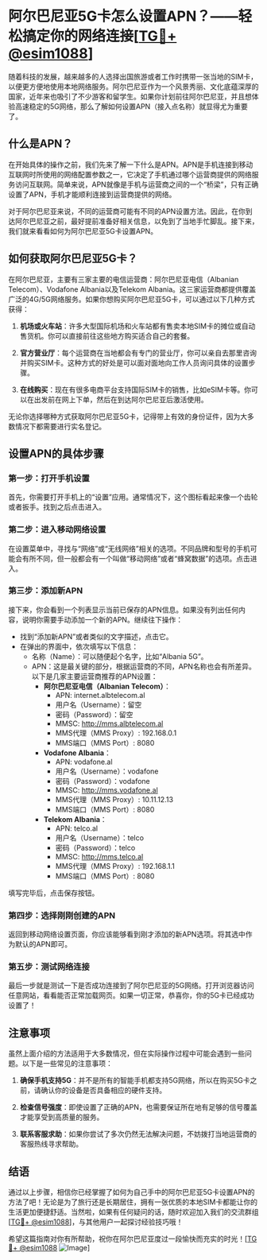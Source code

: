 # 阿尔巴尼亚5G卡怎么设置APN？——轻松搞定你的网络连接[[TG💪+ @esim1088](https://t.me/s/esim1088)]

随着科技的发展，越来越多的人选择出国旅游或者工作时携带一张当地的SIM卡，以便更方便地使用本地网络服务。阿尔巴尼亚作为一个风景秀丽、文化底蕴深厚的国家，近年来也吸引了不少游客和留学生。如果你计划前往阿尔巴尼亚，并且想体验高速稳定的5G网络，那么了解如何设置APN（接入点名称）就显得尤为重要了。

## 什么是APN？

在开始具体的操作之前，我们先来了解一下什么是APN。APN是手机连接到移动互联网时所使用的网络配置参数之一，它决定了手机通过哪个运营商提供的网络服务访问互联网。简单来说，APN就像是手机与运营商之间的一个“桥梁”，只有正确设置了APN，手机才能顺利连接到运营商提供的网络。

对于阿尔巴尼亚来说，不同的运营商可能有不同的APN设置方法。因此，在你到达阿尔巴尼亚之前，最好提前准备好相关信息，以免到了当地手忙脚乱。接下来，我们就来看看如何为阿尔巴尼亚5G卡设置APN。

## 如何获取阿尔巴尼亚5G卡？

在阿尔巴尼亚，主要有三家主要的电信运营商：阿尔巴尼亚电信（Albanian Telecom）、Vodafone Albania以及Telekom Albania。这三家运营商都提供覆盖广泛的4G/5G网络服务。如果你想购买阿尔巴尼亚5G卡，可以通过以下几种方式获得：

1. **机场或火车站**：许多大型国际机场和火车站都有售卖本地SIM卡的摊位或自动售货机。你可以直接前往这些地方购买适合自己的套餐。
   
2. **官方营业厅**：每个运营商在当地都会有专门的营业厅，你可以亲自去那里咨询并购买SIM卡。这种方式的好处是可以面对面地向工作人员询问具体的设置步骤。

3. **在线购买**：现在有很多电商平台支持国际SIM卡的销售，比如eSIM卡等。你可以在出发前在网上下单，然后在到达阿尔巴尼亚后激活使用。

无论你选择哪种方式获取阿尔巴尼亚5G卡，记得带上有效的身份证件，因为大多数情况下都需要进行实名登记。

## 设置APN的具体步骤

### 第一步：打开手机设置

首先，你需要打开手机上的“设置”应用。通常情况下，这个图标看起来像一个齿轮或者扳手。找到之后点击进入。

### 第二步：进入移动网络设置

在设置菜单中，寻找与“网络”或“无线网络”相关的选项。不同品牌和型号的手机可能会有所不同，但一般都会有一个叫做“移动网络”或者“蜂窝数据”的选项。点击进入。

### 第三步：添加新APN

接下来，你会看到一个列表显示当前已保存的APN信息。如果没有列出任何内容，说明你需要手动添加一个新的APN。继续往下操作：

- 找到“添加新APN”或者类似的文字描述，点击它。
- 在弹出的界面中，依次填写以下信息：
  - 名称（Name）：可以随便起个名字，比如“Albania 5G”。
  - APN：这是最关键的部分，根据运营商的不同，APN名称也会有所差异。以下是几家主要运营商推荐的APN设置：
    - **阿尔巴尼亚电信（Albanian Telecom）**：
      - APN: internet.albtelecom.al
      - 用户名（Username）：留空
      - 密码（Password）：留空
      - MMSC: http://mms.albtelecom.al
      - MMS代理（MMS Proxy）: 192.168.0.1
      - MMS端口（MMS Port）: 8080
    - **Vodafone Albania**：
      - APN: vodafone.al
      - 用户名（Username）：vodafone
      - 密码（Password）：vodafone
      - MMSC: http://mms.vodafone.al
      - MMS代理（MMS Proxy）: 10.11.12.13
      - MMS端口（MMS Port）: 8080
    - **Telekom Albania**：
      - APN: telco.al
      - 用户名（Username）：telco
      - 密码（Password）：telco
      - MMSC: http://mms.telco.al
      - MMS代理（MMS Proxy）: 192.168.1.1
      - MMS端口（MMS Port）: 8080

填写完毕后，点击保存按钮。

### 第四步：选择刚刚创建的APN

返回到移动网络设置页面，你应该能够看到刚才添加的新APN选项。将其选中作为默认的APN即可。

### 第五步：测试网络连接

最后一步就是测试一下是否成功连接到了阿尔巴尼亚的5G网络。打开浏览器访问任意网站，看看能否正常加载网页。如果一切正常，恭喜你，你的5G卡已经成功设置了！

## 注意事项

虽然上面介绍的方法适用于大多数情况，但在实际操作过程中可能会遇到一些问题。以下是一些常见的注意事项：

1. **确保手机支持5G**：并不是所有的智能手机都支持5G网络，所以在购买5G卡之前，请确认你的设备是否具备相应的硬件支持。

2. **检查信号强度**：即使设置了正确的APN，也需要保证所在地有足够的信号覆盖才能享受到高质量的服务。

3. **联系客服求助**：如果你尝试了多次仍然无法解决问题，不妨拨打当地运营商的客服热线寻求帮助。

## 结语

通过以上步骤，相信你已经掌握了如何为自己手中的阿尔巴尼亚5G卡设置APN的方法了吧！无论是为了旅行还是长期居住，拥有一张优质的本地SIM卡都能让你的生活更加便捷舒适。当然啦，如果有任何疑问的话，随时欢迎加入我们的交流群组[[TG💪+ @esim1088](https://t.me/s/esim1088)]，与其他用户一起探讨经验技巧哦！

希望这篇指南对你有所帮助，祝你在阿尔巴尼亚度过一段愉快而充实的时光！[[TG💪+ @esim1088](https://t.me/s/esim1088) ![Image](https://i.postimg.cc/4NQfJmqS/Snipaste-2025-05-13-00-14-12.png)]